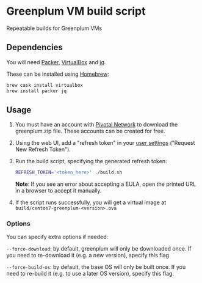 # Greenplum VM build script

Repeatable builds for Greenplum VMs

## Dependencies

You will need
[Packer](https://www.packer.io/),
[VirtualBox](https://www.virtualbox.org/) and
[jq](https://stedolan.github.io/jq/).

These can be installed using [Homebrew](https://brew.sh/):

```bash
brew cask install virtualbox
brew install packer jq
```

## Usage

1. You must have an account with [Pivotal Network](https://network.pivotal.io) to download the greenplum.zip file.
   These accounts can be created for free.

2. Using the web UI, add a "refresh token" in your
   [user settings](https://network.pivotal.io/users/dashboard/edit-profile) ("Request New Refresh Token").

3. Run the build script, specifying the generated refresh token:

   ```bash
   REFRESH_TOKEN='<token_here>' ./build.sh
   ```

   **Note**: If you see an error about accepting a EULA, open the printed URL in a browser to accept it manually.

4. If the script runs successfully, you will get a virtual image at `build/centos7-greenplum-<version>.ova`

### Options

You can specify extra options if needed:

`--force-download`: by default, greenplum will only be downloaded once.
If you need to re-download it (e.g. a new version), specify this flag

`--force-build-os`: by default, the base OS will only be built once.
If you need to re-build it (e.g. to use a later OS version), specify this flag.
